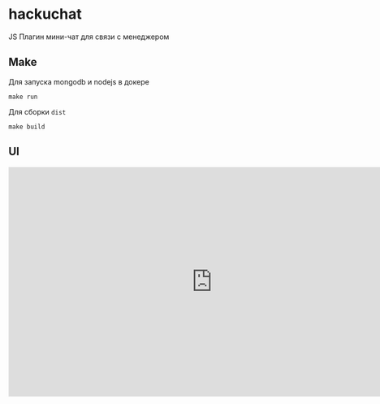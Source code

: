 # hackuchat
JS Плагин мини-чат для связи с менеджером

## Make

Для запуска mongodb и nodejs в докере
```
make run
```

Для сборки `dist`
```
make build
```

## UI
<iframe style="border: 1px solid rgba(0, 0, 0, 0.1);" width="800" height="450" src="https://www.figma.com/embed?embed_host=share&url=https%3A%2F%2Fwww.figma.com%2Ffile%2F0LNKlUK1FPE2RcEUNpYRJS%2Fhakuchat%3Fnode-id%3D0%253A1" allowfullscreen></iframe>
